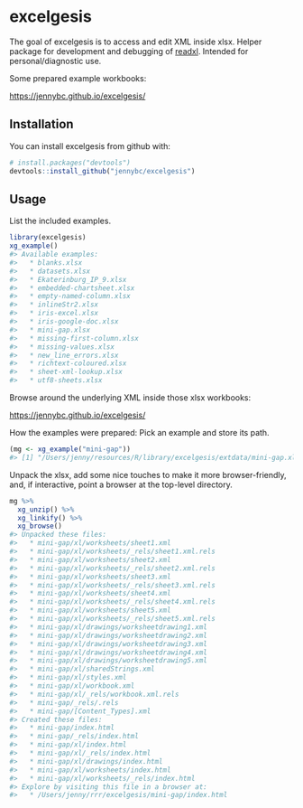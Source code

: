 
<!-- README.md is generated from README.Rmd. Please edit that file -->
excelgesis
==========

The goal of excelgesis is to access and edit XML inside xlsx. Helper package for development and debugging of [readxl](https://github.com/hadley/readxl). Intended for personal/diagnostic use.

Some prepared example workbooks:

<https://jennybc.github.io/excelgesis/>

Installation
------------

You can install excelgesis from github with:

``` r
# install.packages("devtools")
devtools::install_github("jennybc/excelgesis")
```

Usage
-----

List the included examples.

``` r
library(excelgesis)
xg_example()
#> Available examples:
#>   * blanks.xlsx
#>   * datasets.xlsx
#>   * Ekaterinburg_IP_9.xlsx
#>   * embedded-chartsheet.xlsx
#>   * empty-named-column.xlsx
#>   * inlineStr2.xlsx
#>   * iris-excel.xlsx
#>   * iris-google-doc.xlsx
#>   * mini-gap.xlsx
#>   * missing-first-column.xlsx
#>   * missing-values.xlsx
#>   * new_line_errors.xlsx
#>   * richtext-coloured.xlsx
#>   * sheet-xml-lookup.xlsx
#>   * utf8-sheets.xlsx
```

Browse around the underlying XML inside those xlsx workbooks:

<https://jennybc.github.io/excelgesis/>

How the examples were prepared: Pick an example and store its path.

``` r
(mg <- xg_example("mini-gap"))
#> [1] "/Users/jenny/resources/R/library/excelgesis/extdata/mini-gap.xlsx"
```

Unpack the xlsx, add some nice touches to make it more browser-friendly, and, if interactive, point a browser at the top-level directory.

``` r
mg %>% 
  xg_unzip() %>% 
  xg_linkify() %>% 
  xg_browse()
#> Unpacked these files:
#>   * mini-gap/xl/worksheets/sheet1.xml
#>   * mini-gap/xl/worksheets/_rels/sheet1.xml.rels
#>   * mini-gap/xl/worksheets/sheet2.xml
#>   * mini-gap/xl/worksheets/_rels/sheet2.xml.rels
#>   * mini-gap/xl/worksheets/sheet3.xml
#>   * mini-gap/xl/worksheets/_rels/sheet3.xml.rels
#>   * mini-gap/xl/worksheets/sheet4.xml
#>   * mini-gap/xl/worksheets/_rels/sheet4.xml.rels
#>   * mini-gap/xl/worksheets/sheet5.xml
#>   * mini-gap/xl/worksheets/_rels/sheet5.xml.rels
#>   * mini-gap/xl/drawings/worksheetdrawing1.xml
#>   * mini-gap/xl/drawings/worksheetdrawing2.xml
#>   * mini-gap/xl/drawings/worksheetdrawing3.xml
#>   * mini-gap/xl/drawings/worksheetdrawing4.xml
#>   * mini-gap/xl/drawings/worksheetdrawing5.xml
#>   * mini-gap/xl/sharedStrings.xml
#>   * mini-gap/xl/styles.xml
#>   * mini-gap/xl/workbook.xml
#>   * mini-gap/xl/_rels/workbook.xml.rels
#>   * mini-gap/_rels/.rels
#>   * mini-gap/[Content_Types].xml
#> Created these files:
#>   * mini-gap/index.html
#>   * mini-gap/_rels/index.html
#>   * mini-gap/xl/index.html
#>   * mini-gap/xl/_rels/index.html
#>   * mini-gap/xl/drawings/index.html
#>   * mini-gap/xl/worksheets/index.html
#>   * mini-gap/xl/worksheets/_rels/index.html
#> Explore by visiting this file in a browser at:
#>   * /Users/jenny/rrr/excelgesis/mini-gap/index.html
```
